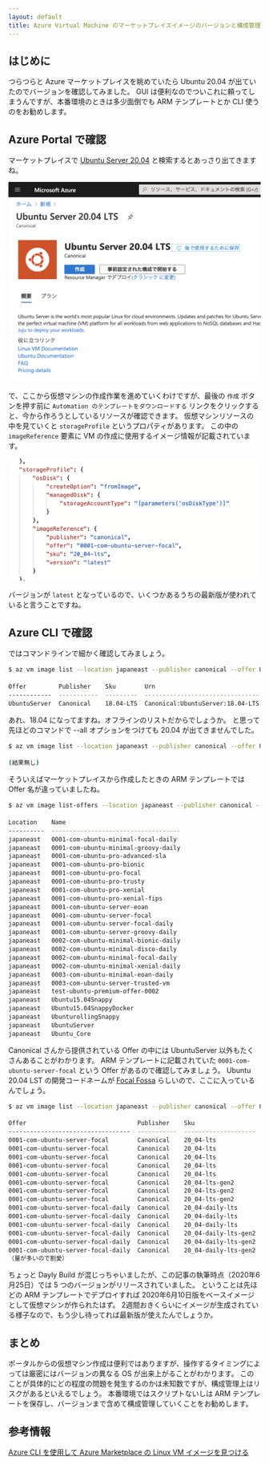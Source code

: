 ```yaml
---
layout: default
title: Azure Virtual Machine のマーケットプレイスイメージのバージョンと構成管理について
---
```


## はじめに

つらつらと Azure マーケットプレイスを眺めていたら Ubuntu 20.04 が出ていたのでバージョンを確認してみました。
GUI は便利なのでついこれに頼ってしまうんですが、本番環境のときは多少面倒でも ARM テンプレートとか CLI 使うのをお勧めします。

## Azure Portal で確認

マーケットプレイスで [Ubuntu Server 20.04](https://portal.azure.com/#blade/Microsoft_Azure_Marketplace/MarketplaceOffersBlade/selectedMenuItemId/home/searchQuery/ubuntu%20server) と検索するとあっさり出てきますね。

![marketplace image](./images/ubuntu-server-2004lts.png)

で、ここから仮想マシンの作成作業を進めていくわけですが、最後の `作成` ボタンを押す前に `Automation のテンプレートをダウンロードする` リンクをクリックすると、今から作ろうとしているリソースが確認できます。
仮想マシンリソースの中を見ていくと `storageProfile` というプロパティがあります。
この中の `imageReference` 要素に VM の作成に使用するイメージ情報が記載されています。

![arm deplouy image](./images/arm-deploy-image.png)

バージョンが `latest` となっているので、いくつかあるうちの最新版が使われていると言うことですね。

## Azure CLI で確認

ではコマンドラインで細かく確認してみましょう。

```bash
$ az vm image list --location japaneast --publisher canonical --offer UbuntuServer --output table

Offer         Publisher    Sku        Urn                                      UrnAlias    Version
------------  -----------  ---------  ---------------------------------------  ----------  ---------
UbuntuServer  Canonical    18.04-LTS  Canonical:UbuntuServer:18.04-LTS:latest  UbuntuLTS   latest
```

あれ、18.04 になってますね。オフラインのリストだからでしょうか。
と思って先ほどのコマンドで --all オプションをつけても 20.04 が出てきませんでした。

```bash
$ az vm image list --location japaneast --publisher canonical --offer UbuntuServer --output table --all | grep '20.04'

(結果無し)
```

そういえばマーケットプレイスから作成したときの ARM テンプレートでは Offer 名が違っていましたね。

```bash
$ az vm image list-offers --location japaneast --publisher canonical --output table

Location    Name
----------  ------------------------------------
japaneast   0001-com-ubuntu-minimal-focal-daily
japaneast   0001-com-ubuntu-minimal-groovy-daily
japaneast   0001-com-ubuntu-pro-advanced-sla
japaneast   0001-com-ubuntu-pro-bionic
japaneast   0001-com-ubuntu-pro-focal
japaneast   0001-com-ubuntu-pro-trusty
japaneast   0001-com-ubuntu-pro-xenial
japaneast   0001-com-ubuntu-pro-xenial-fips
japaneast   0001-com-ubuntu-server-eoan
japaneast   0001-com-ubuntu-server-focal
japaneast   0001-com-ubuntu-server-focal-daily
japaneast   0001-com-ubuntu-server-groovy-daily
japaneast   0002-com-ubuntu-minimal-bionic-daily
japaneast   0002-com-ubuntu-minimal-disco-daily
japaneast   0002-com-ubuntu-minimal-focal-daily
japaneast   0002-com-ubuntu-minimal-xenial-daily
japaneast   0003-com-ubuntu-minimal-eoan-daily
japaneast   0003-com-ubuntu-server-trusted-vm
japaneast   test-ubuntu-premium-offer-0002
japaneast   Ubuntu15.04Snappy
japaneast   Ubuntu15.04SnappyDocker
japaneast   UbunturollingSnappy
japaneast   UbuntuServer
japaneast   Ubuntu_Core
```

Canonical さんから提供されている Offer の中には UbuntuServer 以外もたくさんあることがわかります。
ARM テンプレートに記載されていた `0001-com-ubuntu-server-focal` という Offer があるので確認してみましょう。
Ubuntu 20.04 LST の開発コードネームが
[Focal Fossa](http://releases.ubuntu.com/focal/)
らしいので、ここに入っているんでしょう。

```bash
$ az vm image list --location japaneast --publisher canonical --offer 0001-com-ubuntu-server-focal --output table　--all

Offer                               Publisher    Sku                   Urn                                                                                Version
----------------------------------  -----------  --------------------  ---------------------------------------------------------------------------------  ---------------
0001-com-ubuntu-server-focal        Canonical    20_04-lts             Canonical:0001-com-ubuntu-server-focal:20_04-lts:20.04.202004230                   20.04.202004230
0001-com-ubuntu-server-focal        Canonical    20_04-lts             Canonical:0001-com-ubuntu-server-focal:20_04-lts:20.04.202005010                   20.04.202005010
0001-com-ubuntu-server-focal        Canonical    20_04-lts             Canonical:0001-com-ubuntu-server-focal:20_04-lts:20.04.202005130                   20.04.202005130
0001-com-ubuntu-server-focal        Canonical    20_04-lts             Canonical:0001-com-ubuntu-server-focal:20_04-lts:20.04.202005250                   20.04.202005250
0001-com-ubuntu-server-focal        Canonical    20_04-lts             Canonical:0001-com-ubuntu-server-focal:20_04-lts:20.04.202006100                   20.04.202006100
0001-com-ubuntu-server-focal        Canonical    20_04-lts-gen2        Canonical:0001-com-ubuntu-server-focal:20_04-lts-gen2:20.04.202005130              20.04.202005130
0001-com-ubuntu-server-focal        Canonical    20_04-lts-gen2        Canonical:0001-com-ubuntu-server-focal:20_04-lts-gen2:20.04.202005250              20.04.202005250
0001-com-ubuntu-server-focal        Canonical    20_04-lts-gen2        Canonical:0001-com-ubuntu-server-focal:20_04-lts-gen2:20.04.202006100              20.04.202006100
0001-com-ubuntu-server-focal-daily  Canonical    20_04-daily-lts       Canonical:0001-com-ubuntu-server-focal-daily:20_04-daily-lts:20.04.202006170       20.04.202006170
0001-com-ubuntu-server-focal-daily  Canonical    20_04-daily-lts       Canonical:0001-com-ubuntu-server-focal-daily:20_04-daily-lts:20.04.202006180       20.04.202006180
0001-com-ubuntu-server-focal-daily  Canonical    20_04-daily-lts       Canonical:0001-com-ubuntu-server-focal-daily:20_04-daily-lts:20.04.202006220       20.04.202006220
0001-com-ubuntu-server-focal-daily  Canonical    20_04-daily-lts-gen2  Canonical:0001-com-ubuntu-server-focal-daily:20_04-daily-lts-gen2:20.04.202006170  20.04.202006170
0001-com-ubuntu-server-focal-daily  Canonical    20_04-daily-lts-gen2  Canonical:0001-com-ubuntu-server-focal-daily:20_04-daily-lts-gen2:20.04.202006180  20.04.202006180
0001-com-ubuntu-server-focal-daily  Canonical    20_04-daily-lts-gen2  Canonical:0001-com-ubuntu-server-focal-daily:20_04-daily-lts-gen2:20.04.202006220  20.04.202006220
（量が多いので割愛）
```
ちょっと Dayly Build が混じっちゃいましたが、この記事の執筆時点（2020年6月25日）では 5 つのバージョンがリリースされていました。
ということは先ほどの ARM テンプレートでデプロイすれば 2020年6月10日版をベースイメージとして仮想マシンが作られたはず。
2週間おきくらいにイメージが生成されている様子なので、もう少し待ってれば最新版が使えたんでしょうか。

## まとめ

ポータルからの仮想マシン作成は便利ではありますが、操作するタイミングによっては厳密にはバージョンの異なる OS が出来上がることがわかります。
このことが具体的にどの程度の問題を発生するのかは未知数ですが、構成管理上はリスクがあるといえるでしょう。
本番環境ではスクリプトないしは ARM テンプレートを保存し、バージョンまで含めて構成管理していくことをお勧めします。

## 参考情報
[Azure CLI を使用して Azure Marketplace の Linux VM イメージを見つける](https://docs.microsoft.com/ja-jp/azure/virtual-machines/linux/cli-ps-findimage)

